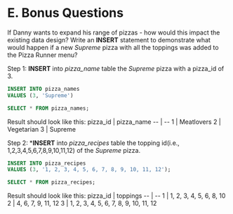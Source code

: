 # E. Bonus Questions
If Danny wants to expand his range of pizzas - how would this impact the existing data design? Write an **INSERT** statement to demonstrate what would happen if a new *Supreme* pizza with all the toppings was added to the Pizza Runner menu?

Step 1: **INSERT** into *pizza_name* table the *Supreme* pizza with a pizza_id of 3.
```sql
INSERT INTO pizza_names
VALUES (3, 'Supreme')

SELECT * FROM pizza_names;
```
Result should look like this:
pizza_id | pizza_name
-- | --
1 | Meatlovers
2 | Vegetarian
3 | Supreme

Step 2: ***INSERT** into *pizza_recipes* table the topping id(i.e., 1,2,3,4,5,6,7,8,9,10,11,12) of the *Supreme* pizza.
```sql
INSERT INTO pizza_recipes
VALUES (3, '1, 2, 3, 4, 5, 6, 7, 8, 9, 10, 11, 12');

SELECT * FROM pizza_recipes;
```
Result should look like this:
 pizza_id |               toppings
-- | --
1 | 1, 2, 3, 4, 5, 6, 8, 10
2 | 4, 6, 7, 9, 11, 12
3 | 1, 2, 3, 4, 5, 6, 7, 8, 9, 10, 11, 12

